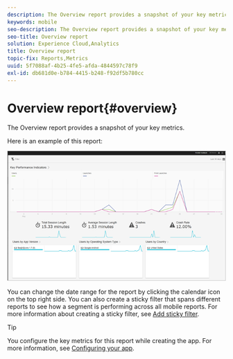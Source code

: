 ```yaml
---
description: The Overview report provides a snapshot of your key metrics.
keywords: mobile
seo-description: The Overview report provides a snapshot of your key metrics.
seo-title: Overview report
solution: Experience Cloud,Analytics
title: Overview report
topic-fix: Reports,Metrics
uuid: 5f7088af-4b25-4fe5-afda-4844597c78f9
exl-id: db681d0e-b784-4415-b248-f92df5b780cc
---
```

# Overview report{#overview}

The Overview report provides a snapshot of your key metrics.

Here is an example of this report:

![](assets/report_usage_overview.png)

You can change the date range for the report by clicking the calendar icon on the top right side. You can also create a sticky filter that spans different reports to see how a segment is performing across all mobile reports. For more information about creating a sticky filter, see [Add sticky filter](/help/using/usage/reports-customize/t-sticky-filter.md).

>[!TIP]
>
>You configure the key metrics for this report while creating the app. For more information, see [Configuring your app](/help/using/c-manage-app-settings/c-mob-confg-app/c-mob-confg-app.md).
